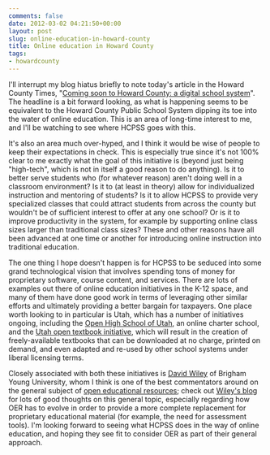 ```yaml
---
comments: false
date: 2012-03-02 04:21:50+00:00
layout: post
slug: online-education-in-howard-county
title: Online education in Howard County
tags:
- howardcounty
---
```


I'll interrupt my blog hiatus briefly to note today's article in the Howard County Times, "[Coming soon to Howard County: a digital school system](http://www.baltimoresun.com/explore/howard/news/ph-ho-cf-digital-learning-0301-20120228,0,7266230.story)". The headline is a bit forward looking, as what is happening seems to be equivalent to the Howard County Public School System dipping its toe into the water of online education. This is an area of long-time interest to me, and I'll be watching to see where HCPSS goes with this.

It's also an area much over-hyped, and I think it would be wise of people to keep their expectations in check. This is especially true since it's not 100% clear to me exactly what the goal of this initiative is (beyond just being "high-tech", which is not in itself a good reason to do anything). Is it to better serve students who (for whatever reason) aren't doing well in a classroom environment? Is it to (at least in theory) allow for individualized instruction and mentoring of students? Is it to allow HCPSS to provide very specialized classes that could attract students from across the county but wouldn't be of sufficient interest to offer at any one school? Or is it to improve productivity in the system, for example by supporting online class sizes larger than traditional class sizes? These and other reasons have all been advanced at one time or another for introducing online instruction into traditional education.

The one thing I hope doesn't happen is for HCPSS to be seduced into some grand technological vision that involves spending tons of money for proprietary software, course content, and services. There are lots of examples out there of online education initiatives in the K-12 space, and many of them have done good work in terms of leveraging other similar efforts and ultimately providing a better bargain for taxpayers. One place worth looking to in particular is Utah, which has a number of initiatives ongoing, including the [Open High School of Utah](http://www.openhighschool.org/), an online charter school, and the [Utah open textbook initiative](http://opencontent.org/blog/archives/2134), which will result in the creation of freely-available textbooks that can be downloaded at no charge, printed on demand, and even adapted and re-used by other school systems under liberal licensing terms.

Closely associated with both these initiatives is [David Wiley](http://davidwiley.org/) of Brigham Young University, whom I think is one of the best commentators around on the general subject of [open educational resources](http://en.wikipedia.org/wiki/Open_educational_resources); check out [Wiley's blog](http://opencontent.org/blog/) for lots of good thoughts on this general topic, especially regarding how OER has to evolve in order to provide a more complete replacement for proprietary educational material (for example, the need for assessment tools). I'm looking forward to seeing what HCPSS does in the way of online education, and hoping they see fit to consider OER as part of their general approach.
